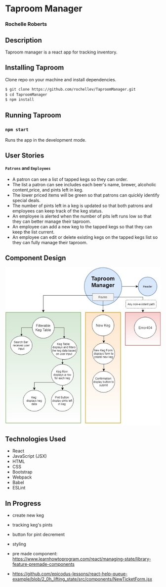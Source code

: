 # Taproom Manager
### Rochelle Roberts


## Description

Taproom manager is a react app for tracking inventory.


## Installing Taproom

Clone repo on your machine and install dependencies.

```sh
$ git clone https://github.com/rochellev/TaproomManager.git
$ cd TaproomManager
$ npm install
```


## Running Taproom

### `npm start`

Runs the app in the development mode.<br>


## User Stories

#### `Patrons` and `Employees`
- A patron can see a list of tapped kegs so they can order.
- The list a patron can see includes each beer's name, brewer, alcoholic content,price, and pints left in keg.
- The lower priced items will be green so that patrons can quickly identify special deals.
- The number of pints left in a keg is updated so that both patrons and employees can keep track of the keg status.
- An employee is alerted when the number of pits left runs low so that they can better manage their taproom.
- An employee can add a new keg to the tapped kegs so that they can keep the list current.
- An employee can edit or delete existing kegs on the tapped kegs list so they can fully manage their taproom.


## Component Design

![component graph](src/assets/img/TaproomManager.jpg)


## Technologies Used

* React
* JavaScript (JSX)
* HTML
* CSS
* Bootstrap
* Webpack
* Babel
* ESLint


## In Progress
- create new keg
- tracking keg's pints
- button for pint decrement
- styling
- pre made component: https://www.learnhowtoprogram.com/react/managing-state/library-feature-premade-components

- https://github.com/epicodus-lessons/react-help-queue-example/blob/2_0h_lifting_state/src/components/NewTicketForm.jsx


